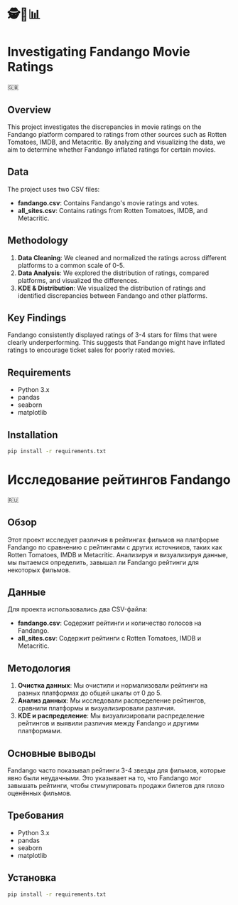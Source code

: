 # 🕵️🔎📊
# Investigating Fandango Movie Ratings
🇬🇧
## Overview

This project investigates the discrepancies in movie ratings on the Fandango platform compared to ratings from other sources such as Rotten Tomatoes, IMDB, and Metacritic. By analyzing and visualizing the data, we aim to determine whether Fandango inflated ratings for certain movies.

## Data

The project uses two CSV files:  
- **fandango.csv**: Contains Fandango's movie ratings and votes.  
- **all_sites.csv**: Contains ratings from Rotten Tomatoes, IMDB, and Metacritic.

## Methodology

1. **Data Cleaning**: We cleaned and normalized the ratings across different platforms to a common scale of 0-5.
2. **Data Analysis**: We explored the distribution of ratings, compared platforms, and visualized the differences.
3. **KDE & Distribution**: We visualized the distribution of ratings and identified discrepancies between Fandango and other platforms.

## Key Findings

Fandango consistently displayed ratings of 3-4 stars for films that were clearly underperforming. This suggests that Fandango might have inflated ratings to encourage ticket sales for poorly rated movies.

## Requirements

- Python 3.x
- pandas
- seaborn
- matplotlib

## Installation

```bash
pip install -r requirements.txt
```

# Исследование рейтингов Fandango
🇷🇺
## Обзор

Этот проект исследует различия в рейтингах фильмов на платформе Fandango по сравнению с рейтингами с других источников, таких как Rotten Tomatoes, IMDB и Metacritic. Анализируя и визуализируя данные, мы пытаемся определить, завышал ли Fandango рейтинги для некоторых фильмов.

## Данные

Для проекта использовались два CSV-файла:  
- **fandango.csv**: Содержит рейтинги и количество голосов на Fandango.  
- **all_sites.csv**: Содержит рейтинги с Rotten Tomatoes, IMDB и Metacritic.

## Методология

1. **Очистка данных**: Мы очистили и нормализовали рейтинги на разных платформах до общей шкалы от 0 до 5.
2. **Анализ данных**: Мы исследовали распределение рейтингов, сравнили платформы и визуализировали различия.
3. **KDE и распределение**: Мы визуализировали распределение рейтингов и выявили различия между Fandango и другими платформами.

## Основные выводы

Fandango часто показывал рейтинги 3-4 звезды для фильмов, которые явно были неудачными. Это указывает на то, что Fandango мог завышать рейтинги, чтобы стимулировать продажи билетов для плохо оценённых фильмов.

## Требования

- Python 3.x
- pandas
- seaborn
- matplotlib

## Установка

```bash
pip install -r requirements.txt
```
